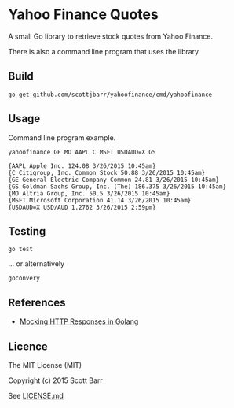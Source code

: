 # Yahoo Finance Quotes

A small Go library to retrieve stock quotes from Yahoo Finance.

There is also a command line program that uses the library

## Build

    go get github.com/scottjbarr/yahoofinance/cmd/yahoofinance

## Usage

Command line program example.

    yahoofinance GE MO AAPL C MSFT USDAUD=X GS

    {AAPL Apple Inc. 124.08 3/26/2015 10:45am}
    {C Citigroup, Inc. Common Stock 50.88 3/26/2015 10:45am}
    {GE General Electric Company Common 24.81 3/26/2015 10:45am}
    {GS Goldman Sachs Group, Inc. (The) 186.375 3/26/2015 10:45am}
    {MO Altria Group, Inc. 50.5 3/26/2015 10:45am}
    {MSFT Microsoft Corporation 41.14 3/26/2015 10:45am}
    {USDAUD=X USD/AUD 1.2762 3/26/2015 2:59pm}

## Testing

    go test

... or alternatively

    goconvery

## References

- [Mocking HTTP Responses in Golang](http://keighl.com/post/mocking-http-responses-in-golang/)

## Licence

The MIT License (MIT)

Copyright (c) 2015 Scott Barr

See [LICENSE.md](LICENSE.md)
